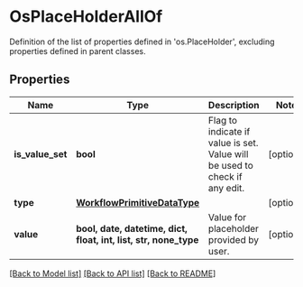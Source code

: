 # OsPlaceHolderAllOf

Definition of the list of properties defined in 'os.PlaceHolder', excluding properties defined in parent classes.
## Properties
Name | Type | Description | Notes
------------ | ------------- | ------------- | -------------
**is_value_set** | **bool** | Flag to indicate if value is set. Value will be used to check if any edit. | [optional] 
**type** | [**WorkflowPrimitiveDataType**](WorkflowPrimitiveDataType.md) |  | [optional] 
**value** | **bool, date, datetime, dict, float, int, list, str, none_type** | Value for placeholder provided by user. | [optional] 

[[Back to Model list]](../README.md#documentation-for-models) [[Back to API list]](../README.md#documentation-for-api-endpoints) [[Back to README]](../README.md)



